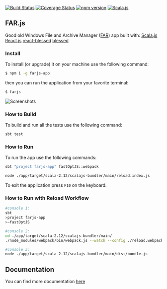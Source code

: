 
[![Build Status](https://travis-ci.com/scommons/far-js.svg?branch=master)](https://travis-ci.com/scommons/far-js)
[![Coverage Status](https://coveralls.io/repos/github/scommons/far-js/badge.svg?branch=master)](https://coveralls.io/github/scommons/far-js?branch=master)
[![npm version](https://img.shields.io/npm/v/farjs-app)](https://www.npmjs.com/package/farjs-app)
[![Scala.js](https://www.scala-js.org/assets/badges/scalajs-0.6.17.svg)](https://www.scala-js.org)

## FAR.js

Good old Windows File and Archive Manager
([FAR](https://farmanager.com/index.php?l=en)) app built with:
  [Scala.js](https://www.scala-js.org/)
  [React.js](https://reactjs.org/)
  [react-blessed](https://github.com/Yomguithereal/react-blessed)
  [blessed](https://github.com/chjj/blessed)

### Install

To install (or upgrade) it on your machine use the following command:

``` bash
$ npm i -g farjs-app
```

then you can run the application from your favorite terminal:

``` bash
$ farjs
```

![Screenshots](https://raw.githubusercontent.com/scommons/far-js/master/docs/images/screenshots.png)

### How to Build

To build and run all the tests use the following command:
```bash
sbt test
```

### How to Run

To run the app use the following commands:
```bash
sbt "project farjs-app" fastOptJS::webpack

node ./app/target/scala-2.12/scalajs-bundler/main/reload.index.js
```

To exit the application press `F10` on the keyboard.

### How to Run with Reload Workflow

```bash
#console 1:
sbt
>project farjs-app
>~fastOptJS

#console 2:
cd ./app/target/scala-2.12/scalajs-bundler/main/
./node_modules/webpack/bin/webpack.js --watch --config ./reload.webpack.config.js

#console 3:
node ./app/target/scala-2.12/scalajs-bundler/main/dist/bundle.js
```

## Documentation

You can find more documentation [here](https://scommons.org/)
